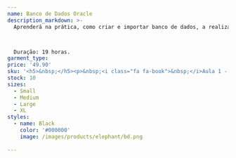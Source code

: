 ```yaml
---
name: Banco de Dados Oracle
description_markdown: >-
  Aprenderá na prática, como criar e importar banco de dados, a realizar consultas SQL e sobre o que é Diagrama Entidade – Relacionamento. O Aluno aprenderá manipulações de uma estrutura de dados desde um relacionamento até várias consultas fundamentais para um administrador de banco de dados.



  Duração: 19 horas.
garment_type:
price: '49.90'
sku: '<h5>&nbsp;</h5><p>&nbsp;<i class="fa fa-book">&nbsp;</i>Aula 1 - SGDB</p><p>&nbsp;<i class="fa fa-book">&nbsp;</i>Aula 2 - Arquiteturas</p><p>&nbsp;<i class="fa fa-book">&nbsp;</i>Aula 3 - Diagrama Entidade-Relacionamento</p><p>&nbsp;<i class="fa fa-book">&nbsp;</i>Aula 4 - Criando um Usuário</p><p>&nbsp;<i class="fa fa-book">&nbsp;</i>Aula 5 - Tabelas e Entidades</p><p>&nbsp;<i class="fa fa-book">&nbsp;</i>Aula 6 - Select * From</p><p>&nbsp;<i class="fa fa-book">&nbsp;</i>Aula 7 - Revisão</p><p>&nbsp;<i class="fa fa-book">&nbsp;</i>Aula 8 - Orientação a Objetos</p><p>&nbsp;<i class="fa fa-book">&nbsp;</i>Aula 9 - Criação de Tabelas</p><p>&nbsp;<i class="fa fa-book">&nbsp;</i>Aula 10 - Importando Dados</p><p>&nbsp;<i class="fa fa-book">&nbsp;</i>Aula 11 - Chave Primária</p><p>&nbsp;<i class="fa fa-book">&nbsp;</i>Aula 12 - Inserindo Dados</p><p>&nbsp;<i class="fa fa-book">&nbsp;</i>Aula 13 - Chave Estrangeira</p><p>&nbsp;<i class="fa fa-book">&nbsp;</i>Aula 14 - Excluindo uma Tabela</p><p>&nbsp;<i class="fa fa-book">&nbsp;</i>Aula 15 - Testando a Integridade do Banco de Dados</p><p>&nbsp;<i class="fa fa-book">&nbsp;</i>Aula 16 - Chave Primária Composta</p><p>&nbsp;<i class="fa fa-book">&nbsp;</i>Aula 17 - Criando a Tabela Pacotes de Cursos</p><p>&nbsp;<i class="fa fa-book">&nbsp;</i>Aula 18 - Inserindo Dados na Tabela Pacotes de Cursos</p><p>&nbsp;<i class="fa fa-book">&nbsp;</i>Aula 19 - Avaliação Final</p>'
stock: 10
sizes:
  - Small
  - Medium
  - Large
  - XL
styles:
  - name: Black
    color: '#000000'
    image: /images/products/elephant/bd.png
  
---
```

